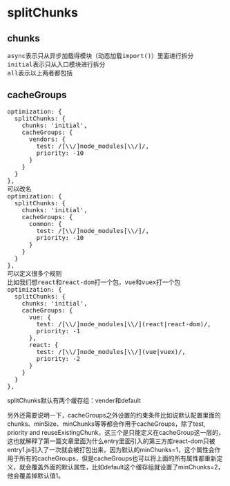 # splitChunks

## chunks
<pre>
async表示只从异步加载得模块（动态加载import()）里面进行拆分
initial表示只从入口模块进行拆分
all表示以上两者都包括
</pre>

## cacheGroups
<pre>
optimization: {
  splitChunks: {
    chunks: 'initial',
    cacheGroups: {
      vendors: {
        test: /[\\/]node_modules[\\/]/,
        priority: -10
      }
    }
  }
},
可以改名
optimization: {
  splitChunks: {
    chunks: 'initial',
    cacheGroups: {
      common: {
        test: /[\\/]node_modules[\\/]/,
        priority: -10
      }
    }
  }
},
可以定义很多个规则
比如我们想react和react-dom打一个包，vue和vuex打一个包
optimization: {
  splitChunks: {
    chunks: 'initial',
    cacheGroups: {
      vue: {
        test: /[\\/]node_modules[\\/](react|react-dom)/,
        priority: -1
      },
      react: {
        test: /[\\/]node_modules[\\/](vue|vuex)/,
        priority: -2
      }
    }
  }
},
</pre>

splitChunks默认有两个缓存组：vender和default

另外还需要说明一下，cacheGroups之外设置的约束条件比如说默认配置里面的chunks、minSize、minChunks等等都会作用于cacheGroups，除了test, priority and reuseExistingChunk，这三个是只能定义在cacheGroup这一层的，这也就解释了第一篇文章里面为什么entry里面引入的第三方库react-dom只被entry1.js引入了一次就会被打包出来，因为默认的minChunks=1，这个属性会作用于所有的cacheGroups，但是cacheGroups也可以将上面的所有属性都重新定义，就会覆盖外面的默认属性，比如default这个缓存组就设置了minChunks=2，他会覆盖掉默认值1。